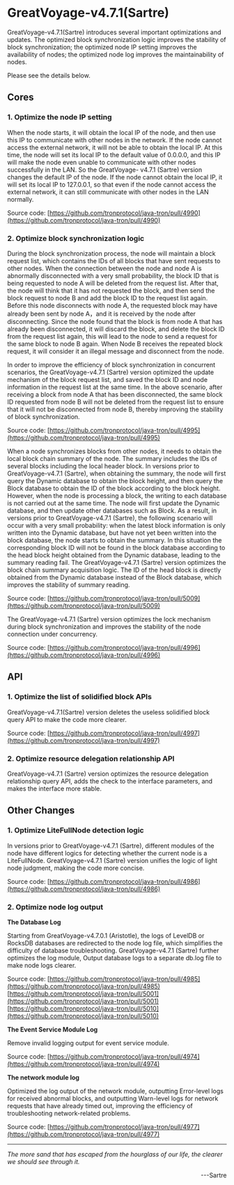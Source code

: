 # GreatVoyage-v4.7.1(Sartre)

GreatVoyage-v4.7.1(Sartre) introduces several important optimizations and updates. The optimized block synchronization logic improves the stability of block synchronization; the optimized node IP setting improves the availability of nodes; the optimized node log improves the maintainability of nodes.

Please see the details below.

## Cores
### 1. Optimize the node IP setting
When the node starts, it will obtain the local IP of the node, and then use this IP to communicate with other nodes in the network. If the node cannot access the external network, it will not be able to obtain the local IP. At this time, the node will set its local IP to the default value of 0.0.0.0, and this IP will make the node even unable to communicate with other nodes successfully in the LAN. So the GreatVoyage- v4.7.1 (Sartre) version changes the default IP of the node. If the node cannot obtain the local IP, it will set its local IP to 127.0.0.1, so that even if the node cannot access the external network, it can still communicate with other nodes in the LAN normally. 

Source code: [https://github.com/tronprotocol/java-tron/pull/4990](https://github.com/tronprotocol/java-tron/pull/4990)   

### 2. Optimize block synchronization logic
During the block synchronization process, the node will maintain a block request list, which contains the IDs of all blocks that have sent requests to other nodes. When the connection between the node and node A is abnormally disconnected with a very small probability, the block ID that is being requested to node A will be deleted from the request list. After that, the node will think that it has not requested the block, and then send the block request to node B and add the block ID to the request list again. Before this node disconnects with node A, the requested block may have already been sent by node A，and it is received by the node after disconnecting. Since the node found that the block is from node A that has already been disconnected, it will discard the block, and delete the block ID from the request list again, this will lead to the node to send a request for the same block to node B again. When Node B receives the repeated block request, it will consider it an illegal message and disconnect from the node.

In order to improve the efficiency of block synchronization in concurrent scenarios, the GreatVoyage-v4.7.1 (Sartre) version optimized the update mechanism of the block request list, and saved the block ID and node information in the request list at the same time. In the above scenario, after receiving a block from node A that has been disconnected, the same block ID requested from node B will not be deleted from the request list to ensure that it will not be disconnected from node B, thereby improving the stability of block synchronization.

Source code: [https://github.com/tronprotocol/java-tron/pull/4995](https://github.com/tronprotocol/java-tron/pull/4995) 

When a node synchronizes blocks from other nodes, it needs to obtain the local block chain summary of the node. The summary includes the IDs of several blocks including the local header block. In versions prior to GreatVoyage-v4.7.1 (Sartre), when obtaining the summary, the node will first query the Dynamic database to obtain the block height, and then query the Block database to obtain the ID of the block according to the block height. However, when the node is processing a block, the writing to each database is not carried out at the same time. The node will first update the Dynamic database, and then update other databases such as Block. As a result, in versions prior to GreatVoyage-v4.7.1 (Sartre), the following scenario will occur with a very small probability: when the latest block information is only written into the Dynamic database, but have not yet been written into the block database, the node starts to obtain the summary. In this situation the corresponding block ID will not be found in the block database according to the head block height obtained from the Dynamic database, leading to the summary reading fail. The GreatVoyage-v4.7.1 (Sartre) version optimizes the block chain summary acquisition logic. The ID of the head block is directly obtained from the Dynamic database instead of the Block database, which improves the stability of summary reading.


Source code: [https://github.com/tronprotocol/java-tron/pull/5009](https://github.com/tronprotocol/java-tron/pull/5009) 

The GreatVoyage-v4.7.1 (Sartre) version optimizes the lock mechanism during block synchronization and improves the stability of the node connection under concurrency.

Source code: [https://github.com/tronprotocol/java-tron/pull/4996](https://github.com/tronprotocol/java-tron/pull/4996) 

## API
### 1. Optimize the list of solidified block APIs
GreatVoyage-v4.7.1(Sartre) version deletes the useless solidified block query API to make the code more clearer.


Source code: [https://github.com/tronprotocol/java-tron/pull/4997](https://github.com/tronprotocol/java-tron/pull/4997)  
### 2. Optimize resource delegation relationship API
GreatVoyage-v4.7.1 (Sartre) version optimizes the resource delegation relationship query API, adds the check to the interface parameters, and makes the interface more stable.



## Other Changes


### 1. Optimize LiteFullNode detection logic
In versions prior to GreatVoyage-v4.7.1 (Sartre), different modules of the node have different logics for detecting whether the current node is a LiteFullNode. GreatVoyage-v4.7.1 (Sartre) version unifies the logic of light node judgment, making the code more concise.


Source code: [https://github.com/tronprotocol/java-tron/pull/4986](https://github.com/tronprotocol/java-tron/pull/4986)  


### 2. Optimize node log output

**The Database Log**

Starting from GreatVoyage-v4.7.0.1 (Aristotle), the logs of LevelDB or RocksDB databases are redirected to the node log file, which simplifies the difficulty of database troubleshooting. GreatVoyage-v4.7.1 (Sartre) further optimizes the log module, Output database logs to a separate db.log file to make node logs clearer.

Source code: [https://github.com/tronprotocol/java-tron/pull/4985](https://github.com/tronprotocol/java-tron/pull/4985) [https://github.com/tronprotocol/java-tron/pull/5001](https://github.com/tronprotocol/java-tron/pull/5001) [https://github.com/tronprotocol/java-tron/pull/5010](https://github.com/tronprotocol/java-tron/pull/5010)
 

**The Event Service Module Log**

Remove invalid logging output for event service module.

Source code: [https://github.com/tronprotocol/java-tron/pull/4974](https://github.com/tronprotocol/java-tron/pull/4974)  

**The network module log** 

Optimized the log output of the network module, outputting Error-level logs for received abnormal blocks, and outputting Warn-level logs for network requests that have already timed out, improving the efficiency of troubleshooting network-related problems.


Source code: [https://github.com/tronprotocol/java-tron/pull/4977](https://github.com/tronprotocol/java-tron/pull/4977)
 
--- 

*The more sand that has escaped from the hourglass of our life, the clearer we should see through it.* 
<p align="right"> ---Sartre</p>

